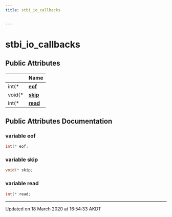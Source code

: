 ```yaml
---
title: stbi_io_callbacks


---
```


# stbi_io_callbacks

















## Public Attributes

|                | Name           |
| -------------- | -------------- |
| int(* | **[eof](Classes/structstbi__io__callbacks.md#variable-eof)**  |
| void(* | **[skip](Classes/structstbi__io__callbacks.md#variable-skip)**  |
| int(* | **[read](Classes/structstbi__io__callbacks.md#variable-read)**  |












## Public Attributes Documentation

### variable eof

```cpp
int(* eof;
```




























### variable skip

```cpp
void(* skip;
```




























### variable read

```cpp
int(* read;
```
































-------------------------------

Updated on 18 March 2020 at 16:54:33 AKDT